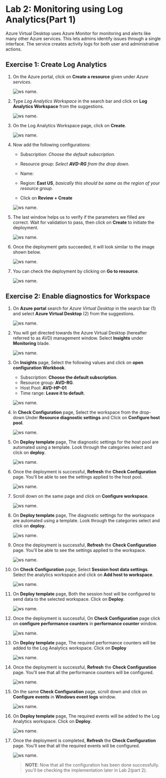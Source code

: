 
# Lab 2: Monitoring using Log Analytics(Part 1)

Azure Virtual Desktop uses Azure Monitor for monitoring and alerts like many other Azure services. This lets admins identify issues through a single interface. The service creates activity logs for both user and administrative actions.

## Exercise 1: Create Log Analytics

1. On the Azure portal, click on **Create a resource** given under *Azure services*.

   ![ws name.](media/wiw.png)

1. Type *Log Analytics Workspace* in the search bar and click on **Log Analytics Workspace** from the suggestions.

   ![ws name.](media/wiw1.png)

1. On the Log Analytics Workspace page, click on **Create**.

   ![ws name.](media/wiw2.png)

1. Now add the following configurations:

   - Subscription: *Choose the default subscription.*
  
   - Resource group: *Select **AVD-RG** from the drop down.*
  
   - Name: **<inject key="Log Analytics Workspace Name	" />**
  
   - Region: **East US**, *basically this should be same as the region of your resource group.*
  
   - Click on **Review + Create**

   ![ws name.](media/wiw3.png)

1. The last window helps us to verify if the parameters we filled are correct. Wait for validation to pass, then click on **Create** to initiate the deployment.

   ![ws name.](media/wiw18.png)

1. Once the deployment gets succeeded, it will look similar to the image shown below.

   ![ws name.](media/lb60.png)
   
1. You can check the deployment  by clicking on **Go to resource**.

   ![ws name.](media/2avd15.png)
   
## **Exercise 2: Enable diagnostics for Workspace**
 
1. On **Azure portal** search for *Azure Virtual Desktop* in the search bar (1) and select **Azure Virtual Desktop** (2) from the suggestions.

   ![ws name.](media/avd1.png) 

1. You will get directed towards the Azure Virtual Desktop (hereafter referred to as AVD) management window. Select **Insights** under **Monitoring** blade.

   ![ws name.](media/mon2.png)
   
1. On **Insights** page, Select the following values and click on **open configuration Workbook**.
   
   - Subscription: **Choose the default subscription**.
   - Resource group: **AVD-RG**.
   - Host Pool: **AVD-HP-01**
   - Time range: **Leave it to default**.

   ![ws name.](media/mon3.png)

1. In **Check Configuration** page, Select the **<inject key="Log Analytics Workspace Name	" />** workspace from the drop-down Under **Resource diagnostic settings** and Click on **Configure host pool**.

   ![ws name.](media/mon4.png)
   
1. On **Deploy template** page, The diagnostic settings for the host pool are automated using a template. Look through the categories select and click on **deploy**.

   ![ws name.](media/mon5.png)
   
1. Once the deployment is successful, **Refresh** the **Check Configuration** page. You'll be able to see the settings applied to the host pool.

   ![ws name.](media/mon6.png)
   
1. Scroll down on the same page and click on **Configure workspace**.

   ![ws name.](media/mon7.png)
   
1. On **Deploy template** page, The diagnostic settings for the workspace are automated using a template. Look through the categories select and click on **deploy**.

   ![ws name.](media/mon8.png) 

1. Once the deployment is successful, **Refresh** the **Check Configuration** page. You'll be able to see the settings applied to the workspace.

   ![ws name.](media/mon9.png)
   
1. On **Check Configuration** page, Select **Session host data settings**. Select the **<inject key="Log Analytics Workspace Name	" />** analytics workspace and click on **Add host to workspace**.

   ![ws name.](media/mon13.png)
   
1. On **Deploy template** page, Both the session host will be configured to send data to the selected workspace. Click on **Deploy**.

   ![ws name.](media/mon11.png)
   
1. Once the deployment is successful, On **Check Configuration** page click on **configure performance counters** in **performance counter** window.

   ![ws name.](media/mon14.png)
   
1. On **Deploy template** page, The required performance counters will be added to the Log Analytics workspace. Click on **Deploy**

   ![ws name.](media/mon15.png)
   
1. Once the deployment is successful, **Refresh** the **Check Configuration** page. You'll see that all the performance counters will be configured.

   ![ws name.](media/mon16.png)
   
1. On the same **Check Configuration** page, scroll down and click on **Configure events** in **Windows event logs** window.

   ![ws name.](media/mon17.png)
   
1. On **Deploy template** page, The required events will be added to the Log Analytics workspace. Click on **Deploy**.

   ![ws name.](media/mon18.png)
   
1. Once the deployment is completed, **Refresh** the **Check Configuration** page. You'll see that all the required events will be configured.
   
   ![ws name.](media/mon19.png)

   >**NOTE**: Now that all the configuration has been done successfully. you'll be checking the implementation later in Lab 2(part 2).
